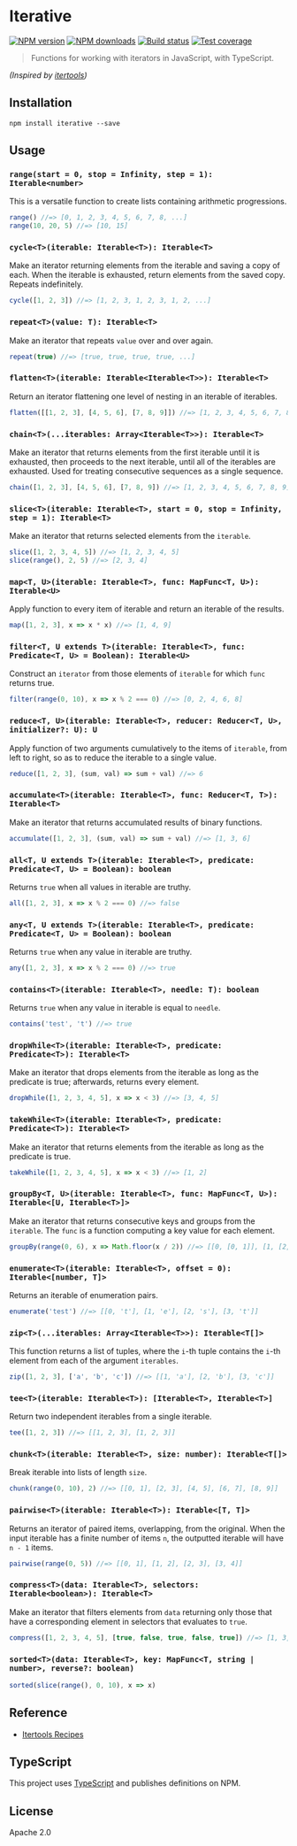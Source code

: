# Iterative

[![NPM version][npm-image]][npm-url]
[![NPM downloads][downloads-image]][downloads-url]
[![Build status][travis-image]][travis-url]
[![Test coverage][coveralls-image]][coveralls-url]

> Functions for working with iterators in JavaScript, with TypeScript.

_(Inspired by [itertools](https://docs.python.org/3/library/itertools.html#itertools-recipes))_

## Installation

```
npm install iterative --save
```

## Usage

### `range(start = 0, stop = Infinity, step = 1): Iterable<number>`

This is a versatile function to create lists containing arithmetic progressions.

```ts
range() //=> [0, 1, 2, 3, 4, 5, 6, 7, 8, ...]
range(10, 20, 5) //=> [10, 15]
```

### `cycle<T>(iterable: Iterable<T>): Iterable<T>`

Make an iterator returning elements from the iterable and saving a copy of each. When the iterable is exhausted, return elements from the saved copy. Repeats indefinitely.

```ts
cycle([1, 2, 3]) //=> [1, 2, 3, 1, 2, 3, 1, 2, ...]
```

### `repeat<T>(value: T): Iterable<T>`

Make an iterator that repeats `value` over and over again.

```ts
repeat(true) //=> [true, true, true, true, ...]
```

### `flatten<T>(iterable: Iterable<Iterable<T>>): Iterable<T>`

Return an iterator flattening one level of nesting in an iterable of iterables.

```ts
flatten([[1, 2, 3], [4, 5, 6], [7, 8, 9]]) //=> [1, 2, 3, 4, 5, 6, 7, 8, 9]
```

### `chain<T>(...iterables: Array<Iterable<T>>): Iterable<T>`

Make an iterator that returns elements from the first iterable until it is exhausted, then proceeds to the next iterable, until all of the iterables are exhausted. Used for treating consecutive sequences as a single sequence.

```ts
chain([1, 2, 3], [4, 5, 6], [7, 8, 9]) //=> [1, 2, 3, 4, 5, 6, 7, 8, 9]
```

### `slice<T>(iterable: Iterable<T>, start = 0, stop = Infinity, step = 1): Iterable<T>`

Make an iterator that returns selected elements from the `iterable`.

```ts
slice([1, 2, 3, 4, 5]) //=> [1, 2, 3, 4, 5]
slice(range(), 2, 5) //=> [2, 3, 4]
```

### `map<T, U>(iterable: Iterable<T>, func: MapFunc<T, U>): Iterable<U>`

Apply function to every item of iterable and return an iterable of the results.

```ts
map([1, 2, 3], x => x * x) //=> [1, 4, 9]
```

### `filter<T, U extends T>(iterable: Iterable<T>, func: Predicate<T, U> = Boolean): Iterable<U>`

Construct an `iterator` from those elements of `iterable` for which `func` returns true.

```ts
filter(range(0, 10), x => x % 2 === 0) //=> [0, 2, 4, 6, 8]
```

### `reduce<T, U>(iterable: Iterable<T>, reducer: Reducer<T, U>, initializer?: U): U`

Apply function of two arguments cumulatively to the items of `iterable`, from left to right, so as to reduce the iterable to a single value.

```ts
reduce([1, 2, 3], (sum, val) => sum + val) //=> 6
```

### `accumulate<T>(iterable: Iterable<T>, func: Reducer<T, T>): Iterable<T>`

Make an iterator that returns accumulated results of binary functions.

```ts
accumulate([1, 2, 3], (sum, val) => sum + val) //=> [1, 3, 6]
```

### `all<T, U extends T>(iterable: Iterable<T>, predicate: Predicate<T, U> = Boolean): boolean`

Returns `true` when all values in iterable are truthy.

```ts
all([1, 2, 3], x => x % 2 === 0) //=> false
```

### `any<T, U extends T>(iterable: Iterable<T>, predicate: Predicate<T, U> = Boolean): boolean`

Returns `true` when any value in iterable are truthy.

```ts
any([1, 2, 3], x => x % 2 === 0) //=> true
```

### `contains<T>(iterable: Iterable<T>, needle: T): boolean`

Returns `true` when any value in iterable is equal to `needle`.

```ts
contains('test', 't') //=> true
```

### `dropWhile<T>(iterable: Iterable<T>, predicate: Predicate<T>): Iterable<T>`

Make an iterator that drops elements from the iterable as long as the predicate is true; afterwards, returns every element.

```ts
dropWhile([1, 2, 3, 4, 5], x => x < 3) //=> [3, 4, 5]
```

### `takeWhile<T>(iterable: Iterable<T>, predicate: Predicate<T>): Iterable<T>`

Make an iterator that returns elements from the iterable as long as the predicate is true.

```ts
takeWhile([1, 2, 3, 4, 5], x => x < 3) //=> [1, 2]
```

### `groupBy<T, U>(iterable: Iterable<T>, func: MapFunc<T, U>): Iterable<[U, Iterable<T>]>`

Make an iterator that returns consecutive keys and groups from the `iterable`. The `func` is a function computing a key value for each element.

```ts
groupBy(range(0, 6), x => Math.floor(x / 2)) //=> [[0, [0, 1]], [1, [2, 3]], [2, [4, 5]]]
```

### `enumerate<T>(iterable: Iterable<T>, offset = 0): Iterable<[number, T]>`

Returns an iterable of enumeration pairs.

```ts
enumerate('test') //=> [[0, 't'], [1, 'e'], [2, 's'], [3, 't']]
```

### `zip<T>(...iterables: Array<Iterable<T>>): Iterable<T[]>`

This function returns a list of tuples, where the `i`-th tuple contains the `i`-th element from each of the argument `iterables`.

```ts
zip([1, 2, 3], ['a', 'b', 'c']) //=> [[1, 'a'], [2, 'b'], [3, 'c']]
```

### `tee<T>(iterable: Iterable<T>): [Iterable<T>, Iterable<T>]`

Return two independent iterables from a single iterable.

```ts
tee([1, 2, 3]) //=> [[1, 2, 3], [1, 2, 3]]
```

### `chunk<T>(iterable: Iterable<T>, size: number): Iterable<T[]>`

Break iterable into lists of length `size`.

```ts
chunk(range(0, 10), 2) //=> [[0, 1], [2, 3], [4, 5], [6, 7], [8, 9]]
```

### `pairwise<T>(iterable: Iterable<T>): Iterable<[T, T]>`

Returns an iterator of paired items, overlapping, from the original. When the input iterable has a finite number of items `n`, the outputted iterable will have `n - 1` items.

```ts
pairwise(range(0, 5)) //=> [[0, 1], [1, 2], [2, 3], [3, 4]]
```

### `compress<T>(data: Iterable<T>, selectors: Iterable<boolean>): Iterable<T>`

Make an iterator that filters elements from `data` returning only those that have a corresponding element in selectors that evaluates to `true`.

```ts
compress([1, 2, 3, 4, 5], [true, false, true, false, true]) //=> [1, 3, 5]
```

### `sorted<T>(data: Iterable<T>, key: MapFunc<T, string | number>, reverse?: boolean)`

```ts
sorted(slice(range(), 0, 10), x => x)
```

## Reference

* [Itertools Recipes](https://docs.python.org/3/library/itertools.html#itertools-recipes)

## TypeScript

This project uses [TypeScript](https://github.com/Microsoft/TypeScript) and publishes definitions on NPM.

## License

Apache 2.0

[npm-image]: https://img.shields.io/npm/v/iterative.svg?style=flat
[npm-url]: https://npmjs.org/package/iterative
[downloads-image]: https://img.shields.io/npm/dm/iterative.svg?style=flat
[downloads-url]: https://npmjs.org/package/iterative
[travis-image]: https://img.shields.io/travis/blakeembrey/iterative.svg?style=flat
[travis-url]: https://travis-ci.org/blakeembrey/iterative
[coveralls-image]: https://img.shields.io/coveralls/blakeembrey/iterative.svg?style=flat
[coveralls-url]: https://coveralls.io/r/blakeembrey/iterative?branch=master

